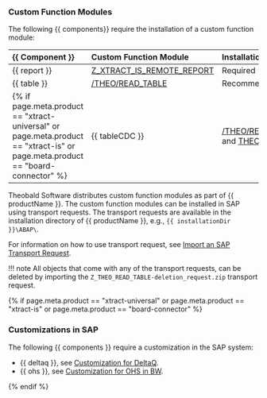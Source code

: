 
### Custom Function Modules

The following {{ components}} require the installation of a custom function module:


| {{ Component }} | Custom Function Module | Installation |
| :------ |:--- |:--- | 
| {{ report }} | [Z_XTRACT_IS_REMOTE_REPORT](custom-function-module-for-reports.md) | Required |
| {{ table }} | [/THEO/READ_TABLE](custom-function-module-for-table-extraction.md) | Recommended |
{% if page.meta.product == "xtract-universal" or page.meta.product == "xtract-is" or page.meta.product == "board-connector" %}| {{ tableCDC }} | [/THEO/READ_TABLE](custom-function-module-for-table-extraction.md) and [THEO_CDC](custom-function-module-for-tablecdc.md)| Required | {% endif %}

Theobald Software distributes custom function modules as part of {{ productName }}. 
The custom function modules can be installed in SAP using transport requests. 
The transport requests are available in the installation directory of {{ productName }}, e.g., `{{ installationDir }}\ABAP\`.

For information on how to use transport request, see [Import an SAP Transport Request](../../knowledge-base/import-an-sap-transport-request.md). <br>

!!! note
	All objects that come with any of the transport requests, can be deleted by importing the `Z_THEO_READ_TABLE-deletion_request.zip` transport request.

{% if page.meta.product == "xtract-universal" or page.meta.product == "xtract-is" or page.meta.product == "board-connector" %}

### Customizations in SAP

The following {{ components }} require a customization in the SAP system:

- {{ deltaq }}, see [Customization for DeltaQ](customization-for-deltaq.md).
- {{ ohs }}, see [Customization for OHS in BW](customization-for-ohs-in-bw.md).

{% endif %}
